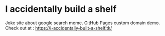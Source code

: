 # I accidentally build a shelf
Joke site about google search meme. 
GitHub Pages custom domain demo.
Check out at : https://i-accidentally-built-a-shelf.tk/
